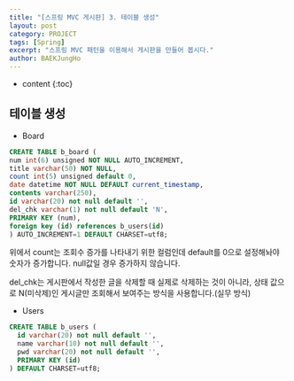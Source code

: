 ```yaml
---
title: "[스프링 MVC 게시판] 3. 테이블 생성"
layout: post
category: PROJECT
tags: [Spring]
excerpt: "스프링 MVC 패턴을 이용해서 게시판을 만들어 봅시다."
author: BAEKJungHo
---
```


* content
{:toc}

## 테이블 생성

  - Board

  ```sql
CREATE TABLE b_board (
num int(6) unsigned NOT NULL AUTO_INCREMENT,
title varchar(50) NOT NULL,
count int(5) unsigned default 0,
date datetime NOT NULL DEFAULT current_timestamp,
contents varchar(250),
id varchar(20) not null default '',
del_chk varchar(1) not null default 'N',
PRIMARY KEY (num),
foreign key (id) references b_users(id)
) AUTO_INCREMENT=1 DEFAULT CHARSET=utf8;
  ```

  위에서 count는 조회수 증가를 나타내기 위한 컬럼인데 default를 0으로 설정해놔야 숫자가 증가합니다.
  null값일 경우 증가하지 않습니다.

  del_chk는 게시판에서 작성한 글을 삭제할 때 실제로 삭제하는 것이 아니라, 상태 값으로 N(미삭제)인 게시글만 조회해서
  보여주는 방식을 사용합니다.(실무 방식)

  - Users

  ```sql
  CREATE TABLE b_users (
	id varchar(20) not null default '',
	name varchar(10) not null default '',
	pwd varchar(20) not null default '',
	PRIMARY KEY (id)
  ) DEFAULT CHARSET=utf8;
  ```
